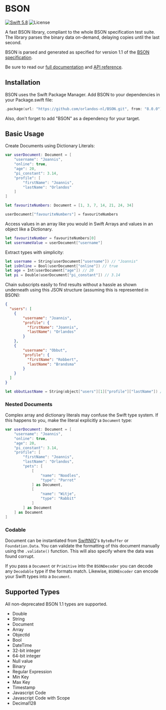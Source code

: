 # BSON

[![Swift 5.8](https://img.shields.io/badge/swift-5.8-green.svg)](https://swift.org/download)
![License](https://img.shields.io/github/license/openkitten/mongokitten.svg)

A fast BSON library, compliant to the whole BSON specification test suite. The library parses the binary data on-demand, delaying copies until the last second.

BSON is parsed and generated as specified for version 1.1 of the [BSON specification](http://bsonspec.org/spec.html).

Be sure to read our [full documentation](https://orlandos.nl/docs/mongokitten/articles/bson) and [API reference](https://swiftinit.org/reference/bson).

## Installation

BSON uses the Swift Package Manager. Add BSON to your dependencies in your Package.swift file:

```swift
.package(url: "https://github.com/orlandos-nl/BSON.git", from: "8.0.0")
```

Also, don't forget to add "BSON" as a dependency for your target.

## Basic Usage

Create Documents using Dictionary Literals:

```swift
var userDocument: Document = [
	"username": "Joannis",
	"online": true,
	"age": 20,
	"pi_constant": 3.14,
	"profile": [
		"firstName": "Joannis",
		"lastName": "Orlandos"
	]
]

let favouriteNumbers: Document = [1, 3, 7, 14, 21, 24, 34]

userDocument["favouriteNumbers"] = favouriteNumbers
```

Access values in an array like you would in Swift Arrays and values in an object like a Dictionary.

```swift
let favouriteNumber = favouriteNumbers[0]
let usernameValue = userDocument["username"]
```

Extract types with simplicity:

```swift
let username = String(userDocument["username"]) // "Joannis"
let isOnline = Bool(userDocument["online"]) // true
let age = Int(userDocument["age"]) // 20
let pi = Double(userDocument["pi_constant"]) // 3.14
```

Chain subscripts easily to find results without a hassle as shown underneath using this JSON structure (assuming this is represented in BSON):

```json
{
  "users": [
  	{
  		"username": "Joannis",
  		"profile": {
  		  "firstName": "Joannis",
  		  "lastName": "Orlandos"
  		}
  	},
  	{
  		"username": "Obbut",
  		"profile": {
  		  "firstName": "Robbert",
  		  "lastName": "Brandsma"
  		}
  	}
  ]
}
```

```swift
let obbutLastName = String(object["users"][1]["profile"]["lastName"]) // "Brandsma"
```

### Nested Documents

Complex array and dictionary literals may confuse the Swift type system. If this happens to you, make the literal explicitly a `Document` type:

```swift
var userDocument: Document = [
	"username": "Joannis",
	"online": true,
	"age": 20,
	"pi_constant": 3.14,
	"profile": [
		"firstName": "Joannis",
		"lastName": "Orlandos",
		"pets": [
			[
				"name": "Noodles",
				"type": "Parrot"
			] as Document,
			[
				"name": "Witje",
				"type": "Rabbit"
			]
		] as Document
	] as Document
]
```

### Codable

Document can be instantiated from [SwiftNIO](https://github.com/apple/swift-nio)'s `ByteBuffer` or `Foundation.Data`.
You can validate the formatting of this document manually using the `.validate()` function. This will also specify where the data was found corrupt.

If you pass a `Document` or `Primitive` into the `BSONDecoder` you can decode any `Decodable` type if the formats match. Likewise, `BSONEncoder` can encode your Swift types into a `Document`.

## Supported Types

All non-deprecated BSON 1.1 types are supported.

- Double
- String
- Document
- Array
- ObjectId
- Bool
- DateTime
- 32-bit integer
- 64-bit integer
- Null value
- Binary
- Regular Expression
- Min Key
- Max Key
- Timestamp
- Javascript Code
- Javascript Code with Scope
- Decimal128
